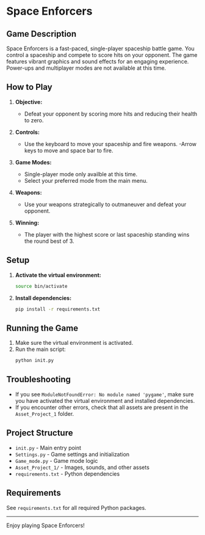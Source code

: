 
# Space Enforcers

## Game Description

Space Enforcers is a fast-paced, single-player spaceship battle game. You control a spaceship and compete to score hits on your opponent. The game features vibrant graphics and sound effects for an engaging experience. Power-ups and multiplayer modes are not available at this time.

## How to Play

1. **Objective:**
   - Defeat your opponent by scoring more hits and reducing their health to zero.

2. **Controls:**
   - Use the keyboard to move your spaceship and fire weapons.
   -Arrow keys to move and space bar to fire.

3. **Game Modes:**
   - Single-player mode only availble at this time.
   - Select your preferred mode from the main menu.

4. **Weapons:**
   - Use your weapons strategically to outmaneuver and defeat your opponent.

5. **Winning:**
   - The player with the highest score or last spaceship standing wins the round best of 3.

## Setup

1. **Activate the virtual environment:**
   ```sh
   source bin/activate
   ```

2. **Install dependencies:**
   ```sh
   pip install -r requirements.txt
   ```

## Running the Game

1. Make sure the virtual environment is activated.
2. Run the main script:
   ```sh
   python init.py
   ```

## Troubleshooting

- If you see `ModuleNotFoundError: No module named 'pygame'`, make sure you have activated the virtual environment and installed dependencies.
- If you encounter other errors, check that all assets are present in the `Asset_Project_1` folder.

## Project Structure

- `init.py` - Main entry point
- `Settings.py` - Game settings and initialization
- `Game_mode.py` - Game mode logic
- `Asset_Project_1/` - Images, sounds, and other assets
- `requirements.txt` - Python dependencies

## Requirements

See `requirements.txt` for all required Python packages.

---

Enjoy playing Space Enforcers!
